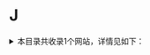 # J
<details>
<summary>
本目录共收录1个网站，详情见如下：
</summary>

- [简书](https://github.com/zirawell/R-Store/tree/main/Rule/QuanX/Adblock/Web/J/%E7%AE%80%E4%B9%A6)

</details>